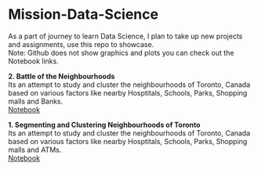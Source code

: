 # Mission-Data-Science
<p>As a part of journey to learn Data Science, I plan to take up new projects and assignments, use this repo to showcase.<br>
Note: Github does not show graphics and plots you can check out the Notebook links.<br>
</p>  

<p><b>2. Battle of the Neighbourhoods</b><br>
Its an attempt to study and cluster the neighbourhoods of Toronto, Canada based on various factors like nearby Hosptitals, Schools, Parks, Shopping malls and Banks.<br>
<a href="https://dataplatform.cloud.ibm.com/analytics/notebooks/v2/cac598f2-7e46-48c4-99f7-5e7bdb6c473b/view?access_token=ae26563b9bc4b63e9d016d89829096ecfa04fa1c3a2d7da60362f1db72bf69b9">Notebook</a>
</p>


<p><b>1. Segmenting and Clustering Neighbourhoods of Toronto</b><br>
Its an attempt to study and cluster the neighbourhoods of Toronto, Canada based on various factors like nearby Hosptitals, Schools, Parks, Shopping malls and ATMs.<br>
<a href="https://eu-gb.dataplatform.cloud.ibm.com/analytics/notebooks/v2/0ee7fccc-f357-493b-8a28-a82eab55e3c4/view?access_token=e658abaadc1b334d1f8ea5a34a043676b7c7d4ed9b0955d76f19bf5046d4641f">Notebook</a>
</p>


